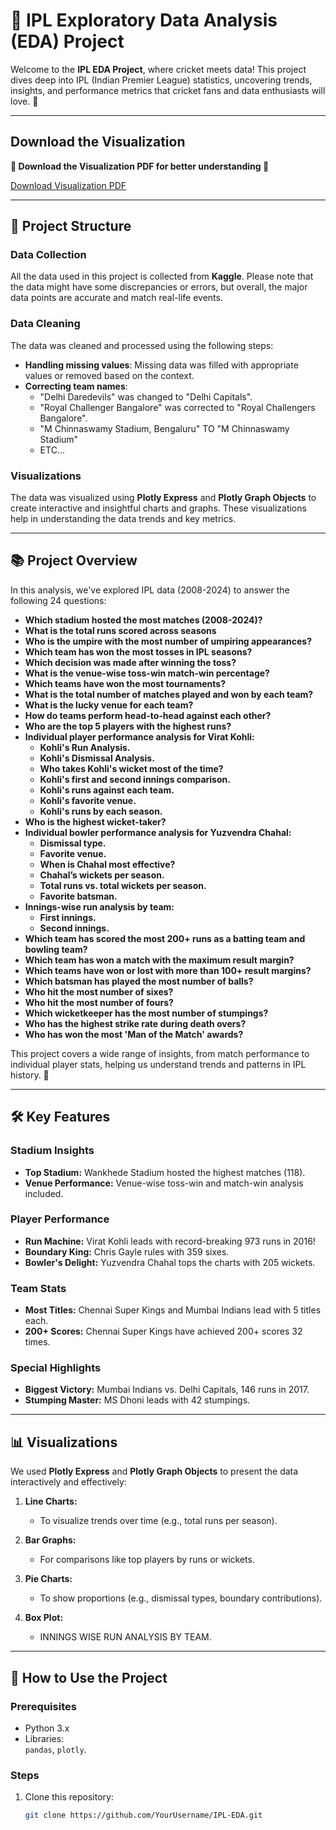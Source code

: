 # 🏏 IPL Exploratory Data Analysis (EDA) Project

Welcome to the **IPL EDA Project**, where cricket meets data! This project dives deep into IPL (Indian Premier League) statistics, uncovering trends, insights, and performance metrics that cricket fans and data enthusiasts will love. 🎉

---
## Download the Visualization

**:blue_book: **Download the Visualization PDF for better understanding** :page_facing_up:**

[Download Visualization PDF](https://github.com/Ritam333/IPL_DATA_ANALYSIS_EDA/blob/main/VISUALIZATION.pdf)

---
## 📂 **Project Structure**


### Data Collection
All the data used in this project is collected from **Kaggle**. Please note that the data might have some discrepancies or errors, but overall, the major data points are accurate and match real-life events.

### Data Cleaning
The data was cleaned and processed using the following steps:
- **Handling missing values**: Missing data was filled with appropriate values or removed based on the context.
- **Correcting team names**: 
  - "Delhi Daredevils" was changed to "Delhi Capitals".
  - "Royal Challenger Bangalore" was corrected to "Royal Challengers Bangalore".
  - "M Chinnaswamy Stadium, Bengaluru" TO "M Chinnaswamy Stadium"
  - ETC...

### Visualizations
The data was visualized using **Plotly Express** and **Plotly Graph Objects** to create interactive and insightful charts and graphs. These visualizations help in understanding the data trends and key metrics.

---

## 📚 **Project Overview**

In this analysis, we've explored IPL data (2008-2024) to answer the following 24 questions:

- **Which stadium hosted the most matches (2008-2024)?**
- **What is the total runs scored across seasons**
- **Who is the umpire with the most number of umpiring appearances?**
- **Which team has won the most tosses in IPL seasons?**
- **Which decision was made after winning the toss?**
- **What is the venue-wise toss-win match-win percentage?**
- **Which teams have won the most tournaments?**
- **What is the total number of matches played and won by each team?**
- **What is the lucky venue for each team?**
- **How do teams perform head-to-head against each other?**
- **Who are the top 5 players with the highest runs?**
- **Individual player performance analysis for Virat Kohli:**
  - **Kohli's Run Analysis.**
  - **Kohli's Dismissal Analysis.**
  - **Who takes Kohli's wicket most of the time?**
  - **Kohli's first and second innings comparison.**
  - **Kohli's runs against each team.**
  - **Kohli's favorite venue.**
  - **Kohli's runs by each season.**
- **Who is the highest wicket-taker?**
- **Individual bowler performance analysis for Yuzvendra Chahal:**
  - **Dismissal type.**
  - **Favorite venue.**
  - **When is Chahal most effective?**
  - **Chahal’s wickets per season.**
  - **Total runs vs. total wickets per season.**
  - **Favorite batsman.**
- **Innings-wise run analysis by team:**
  - **First innings.**
  - **Second innings.**
- **Which team has scored the most 200+ runs as a batting team and bowling team?**
- **Which team has won a match with the maximum result margin?**
- **Which teams have won or lost with more than 100+ result margins?**
- **Which batsman has played the most number of balls?**
- **Who hit the most number of sixes?**
- **Who hit the most number of fours?**
- **Which wicketkeeper has the most number of stumpings?**
- **Who has the highest strike rate during death overs?**
- **Who has won the most 'Man of the Match' awards?**




This project covers a wide range of insights, from match performance to individual player stats, helping us understand trends and patterns in IPL history. 🚀

---

## 🛠️ **Key Features**

### Stadium Insights
- **Top Stadium:** Wankhede Stadium hosted the highest matches (118).  
- **Venue Performance:** Venue-wise toss-win and match-win analysis included.

### Player Performance
- **Run Machine:** Virat Kohli leads with record-breaking 973 runs in 2016!  
- **Boundary King:** Chris Gayle rules with 359 sixes.  
- **Bowler's Delight:** Yuzvendra Chahal tops the charts with 205 wickets.

### Team Stats
- **Most Titles:** Chennai Super Kings and Mumbai Indians lead with 5 titles each.  
- **200+ Scores:** Chennai Super Kings have achieved 200+ scores 32 times.

### Special Highlights
- **Biggest Victory:** Mumbai Indians vs. Delhi Capitals, 146 runs in 2017.  
- **Stumping Master:** MS Dhoni leads with 42 stumpings.

---

## 📊 **Visualizations**

We used **Plotly Express** and **Plotly Graph Objects** to present the data interactively and effectively:

1. **Line Charts:**  
   - To visualize trends over time (e.g., total runs per season).  
  
2. **Bar Graphs:**  
   - For comparisons like top players by runs or wickets.  
   
3. **Pie Charts:**  
   - To show proportions (e.g., dismissal types, boundary contributions).  
   

4. **Box Plot:**  
   - INNINGS WISE RUN ANALYSIS BY TEAM.  
   


---

## 🔧 **How to Use the Project**

### Prerequisites
- Python 3.x
- Libraries:  
  `pandas`, `plotly`.

### Steps
1. Clone this repository:
   ```bash
   git clone https://github.com/YourUsername/IPL-EDA.git
